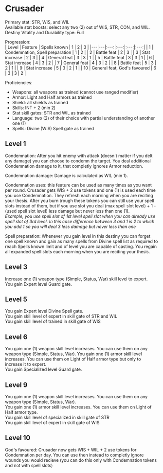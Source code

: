 # Crusader

Primary stat: STR, WIS, and WIL  
Available stat boosts: select any two (2) out of WIS, STR, CON, and WIL.  
Destiny Vitality and Durability type: Full

Progression:  
| Level | Feature | Spells known | 1 | 2 | 3 |
|---|---|:---:|:---:|:---:|:---:|
| 1 | Condemnation, Spell preparation | 1 | 2 |
| 2 | Battle feat | 2 | 3 |
| 3 | Stat increase | 2 | 3 |
| 4 | General feat | 3 | 3 | 1 |
| 5 | Battle feat | 3 | 3 | 1 |
| 6 | Stat increase | 4 | 3 | 2 |
| 7 | General feat | 4 | 3 | 2 |
| 8 | Battle feat | 5 | 3 | 2 | 1 |
| 9 | Stat increase | 5 | 3 | 2 | 1 |
| 10 | General feat, God's favoured | 6 | 3 | 3 | 2 |

Proficiencies:  
- Weapons: all weapons as trained (cannot use ranged modifier)
- Armor: Light and Half armors as trained
- Shield: all shields as trained
- Skills: INT + 2 (min 2)
- Stat skill gates: STR and WIL as trained
- Language: two (2) of their choice with partial understanding of another one (1)
- Spells: Divine (WIS) Spell gate as trained

## Level 1

Condemnation: After you hit enemy with attack (doesn't matter if you delt any damage) you can choose to condemn the target. You deal additional Condemnation damage to it, that completly ignores Armor reduction.

Condemnation damage: Damage is calculated as WIL (min 1).

Condemnation uses: this feature can be used as many times as you want per round. Crusader gets WIS + 2 use tokens and one (1) is used each time you use Condemnation. They refresh each morning when you are reciting your thesis. After you burn trough these tokens you can still use your spell slots instead of them, but if you use slot you deal (max spell slot level) + 1 - (used spell slot level) less damage but never less than one (1).  
*Example, you use spell slot of 1st level spell slot when you can already use spell slot of 3rd level. In this case difference between 3 and 1 is 2  to which you add 1 so you will deal 3 less damage but never less than one*

Spell preparation: Whenever you gain level in this destiny you can forget one spell known and gain as many spells from Divine spell list as required to reach Spells known limit and of level you are capable of casting. You regain all expanded spell slots each morning when you are reciting your thesis.

## Level 3

Increase one (1) weapon type (Simple, Status, War) skill level to expert.  
You gain Expert level Guard gate.

## Level 5

You gain Expert level Divine Spell gate.  
You gain skill level of expert in skill gate of STR and WIL  
You gain skill level of trained in skill gate of WIS  

## Level 6

You gain one (1) weapon skill level increases. You can use them on any weapon type (Simple, Status, War).
You gain one (1) armor skill level increases. You can use them on Light of Half armor type but only to increase it to expert.  
You gain Specialized level Guard gate.  

## Level 9 

You gain one (1) weapon skill level increases. You can use them on any weapon type (Simple, Status, War).  
You gain one (1) armor skill level increases. You can use them on Light of Half armor type.  
You gain skill level of specialized in skill gate of STR  
You gain skill level of expert in skill gate of WIS  

## Level 10

God's favoured: Crusader now gets WIS + WIL + 2 use tokens for Condemnation per day. You can use then instead to completly ignore wounds you would recieve (you can do this only with Condemnation tokens and not with spell slots)